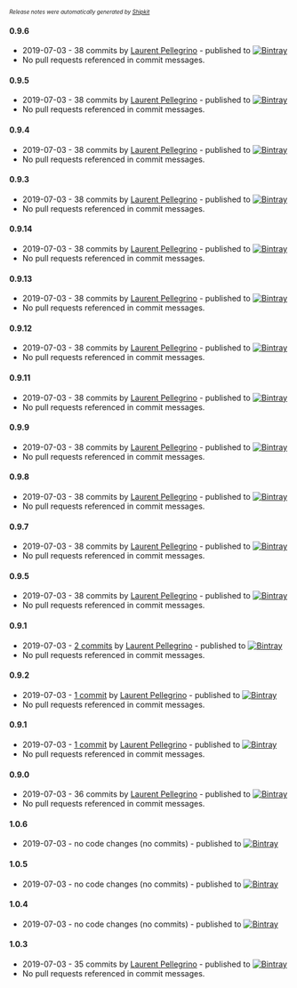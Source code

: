 <sup><sup>*Release notes were automatically generated by [Shipkit](http://shipkit.org/)*</sup></sup>

#### 0.9.6
 - 2019-07-03 - 38 commits by [Laurent Pellegrino](https://github.com/lpellegr) - published to [![Bintray](https://img.shields.io/badge/Bintray-0.9.6-green.svg)](https://bintray.com/ipregistry/ipregistry/ipregistry-client/0.9.6)
 - No pull requests referenced in commit messages.

#### 0.9.5
 - 2019-07-03 - 38 commits by [Laurent Pellegrino](https://github.com/lpellegr) - published to [![Bintray](https://img.shields.io/badge/Bintray-0.9.5-green.svg)](https://bintray.com/ipregistry/ipregistry/ipregistry-client/0.9.5)
 - No pull requests referenced in commit messages.

#### 0.9.4
 - 2019-07-03 - 38 commits by [Laurent Pellegrino](https://github.com/lpellegr) - published to [![Bintray](https://img.shields.io/badge/Bintray-0.9.4-green.svg)](https://bintray.com/ipregistry/ipregistry/ipregistry-client/0.9.4)
 - No pull requests referenced in commit messages.

#### 0.9.3
 - 2019-07-03 - 38 commits by [Laurent Pellegrino](https://github.com/lpellegr) - published to [![Bintray](https://img.shields.io/badge/Bintray-0.9.3-green.svg)](https://bintray.com/ipregistry/ipregistry/ipregistry-client/0.9.3)
 - No pull requests referenced in commit messages.

#### 0.9.14
 - 2019-07-03 - 38 commits by [Laurent Pellegrino](https://github.com/lpellegr) - published to [![Bintray](https://img.shields.io/badge/Bintray-0.9.14-green.svg)](https://bintray.com/ipregistry/ipregistry/ipregistry-client/0.9.14)
 - No pull requests referenced in commit messages.

#### 0.9.13
 - 2019-07-03 - 38 commits by [Laurent Pellegrino](https://github.com/lpellegr) - published to [![Bintray](https://img.shields.io/badge/Bintray-0.9.13-green.svg)](https://bintray.com/ipregistry/ipregistry/ipregistry-client/0.9.13)
 - No pull requests referenced in commit messages.

#### 0.9.12
 - 2019-07-03 - 38 commits by [Laurent Pellegrino](https://github.com/lpellegr) - published to [![Bintray](https://img.shields.io/badge/Bintray-0.9.12-green.svg)](https://bintray.com/ipregistry/ipregistry/ipregistry-client/0.9.12)
 - No pull requests referenced in commit messages.

#### 0.9.11
 - 2019-07-03 - 38 commits by [Laurent Pellegrino](https://github.com/lpellegr) - published to [![Bintray](https://img.shields.io/badge/Bintray-0.9.11-green.svg)](https://bintray.com/ipregistry/ipregistry/ipregistry-client/0.9.11)
 - No pull requests referenced in commit messages.

#### 0.9.9
 - 2019-07-03 - 38 commits by [Laurent Pellegrino](https://github.com/lpellegr) - published to [![Bintray](https://img.shields.io/badge/Bintray-0.9.9-green.svg)](https://bintray.com/ipregistry/ipregistry/ipregistry-client/0.9.9)
 - No pull requests referenced in commit messages.

#### 0.9.8
 - 2019-07-03 - 38 commits by [Laurent Pellegrino](https://github.com/lpellegr) - published to [![Bintray](https://img.shields.io/badge/Bintray-0.9.8-green.svg)](https://bintray.com/ipregistry/ipregistry/ipregistry-client/0.9.8)
 - No pull requests referenced in commit messages.

#### 0.9.7
 - 2019-07-03 - 38 commits by [Laurent Pellegrino](https://github.com/lpellegr) - published to [![Bintray](https://img.shields.io/badge/Bintray-0.9.7-green.svg)](https://bintray.com/ipregistry/ipregistry/ipregistry-client/0.9.7)
 - No pull requests referenced in commit messages.

#### 0.9.5
 - 2019-07-03 - 38 commits by [Laurent Pellegrino](https://github.com/lpellegr) - published to [![Bintray](https://img.shields.io/badge/Bintray-0.9.5-green.svg)](https://bintray.com/ipregistry/ipregistry/ipregistry-client/0.9.5)
 - No pull requests referenced in commit messages.

#### 0.9.1
 - 2019-07-03 - [2 commits](https://github.com/ipregistry/ipregistry-java/compare/v0.9.0...v0.9.1) by [Laurent Pellegrino](https://github.com/lpellegr) - published to [![Bintray](https://img.shields.io/badge/Bintray-0.9.1-green.svg)](https://bintray.com/ipregistry/ipregistry/ipregistry-client/0.9.1)
 - No pull requests referenced in commit messages.

#### 0.9.2
 - 2019-07-03 - [1 commit](https://github.com/ipregistry/ipregistry-java/compare/v0.9.1...v0.9.2) by [Laurent Pellegrino](https://github.com/lpellegr) - published to [![Bintray](https://img.shields.io/badge/Bintray-0.9.2-green.svg)](https://bintray.com/ipregistry/ipregistry/ipregistry-client/0.9.2)
 - No pull requests referenced in commit messages.

#### 0.9.1
 - 2019-07-03 - [1 commit](https://github.com/ipregistry/ipregistry-java/compare/v0.9.0...v0.9.1) by [Laurent Pellegrino](https://github.com/lpellegr) - published to [![Bintray](https://img.shields.io/badge/Bintray-0.9.1-green.svg)](https://bintray.com/ipregistry/ipregistry/ipregistry-client/0.9.1)
 - No pull requests referenced in commit messages.

#### 0.9.0
 - 2019-07-03 - 36 commits by [Laurent Pellegrino](https://github.com/lpellegr) - published to [![Bintray](https://img.shields.io/badge/Bintray-0.9.0-green.svg)](https://bintray.com/ipregistry/ipregistry/ipregistry-client/0.9.0)
 - No pull requests referenced in commit messages.

#### 1.0.6
 - 2019-07-03 - no code changes (no commits) - published to [![Bintray](https://img.shields.io/badge/Bintray-1.0.6-green.svg)](https://bintray.com/ipregistry/ipregistry/ipregistry-client/1.0.6)

#### 1.0.5
 - 2019-07-03 - no code changes (no commits) - published to [![Bintray](https://img.shields.io/badge/Bintray-1.0.5-green.svg)](https://bintray.com/ipregistry/ipregistry-client/ipregistry-client/1.0.5)

#### 1.0.4
 - 2019-07-03 - no code changes (no commits) - published to [![Bintray](https://img.shields.io/badge/Bintray-1.0.4-green.svg)](https://bintray.com/ipregistry/ipregistry-client/ipregistry-client/1.0.4)

#### 1.0.3
 - 2019-07-03 - 35 commits by [Laurent Pellegrino](https://github.com/lpellegr) - published to [![Bintray](https://img.shields.io/badge/Bintray-1.0.3-green.svg)](https://bintray.com/ipregistry/ipregistry-client/ipregistry-client/1.0.3)
 - No pull requests referenced in commit messages.

